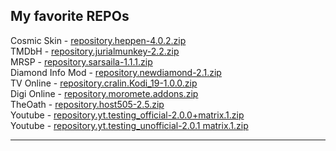 ## My favorite REPOs

Cosmic Skin - 
<a href="repository.heppen-4.0.2.zip">repository.heppen-4.0.2.zip</a><br>
TMDbH - 
<a href="repository.jurialmunkey-2.2.zip">repository.jurialmunkey-2.2.zip</a><br>
MRSP - 
<a href="repository.sarsaila-1.1.1.zip">repository.sarsaila-1.1.1.zip</a><br>
Diamond Info Mod - 
<a href="repository.newdiamond-2.1.zip">repository.newdiamond-2.1.zip</a><br>
TV Online - 
<a href="repository.cralin.Kodi_19-1.0.0.zip">repository.cralin.Kodi_19-1.0.0.zip</a><br>
Digi Online - 
<a href="repository.moromete.addons.zip">repository.moromete.addons.zip</a><br>
TheOath - 
<a href="repository.host505-2.5.zip">repository.host505-2.5.zip</a><br>
Youtube - 
<a href="repository.yt.testing_official-2.0.0+matrix.1.zip">repository.yt.testing_official-2.0.0+matrix.1.zip</a><br>
Youtube - 
<a href="repository.yt.testing_unofficial-2.0.1 matrix.1.zip">repository.yt.testing_unofficial-2.0.1 matrix.1.zip</a><br>
<hr>
